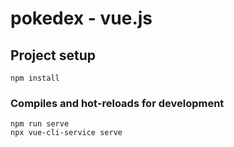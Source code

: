 # pokedex - vue.js

## Project setup
```
npm install
```

### Compiles and hot-reloads for development
```
npm run serve
npx vue-cli-service serve
```
